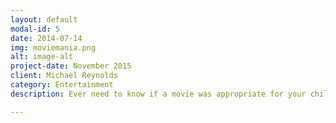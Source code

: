 ```yaml
---
layout: default
modal-id: 5
date: 2014-07-14
img: moviemania.png
alt: image-alt
project-date: November 2015
client: Michael Reynolds
category: Entertainment
description: Ever need to know if a movie was appropriate for your child? This mobile app returns a "No" or "Yes" answer based upon the age range you select.

---
```

